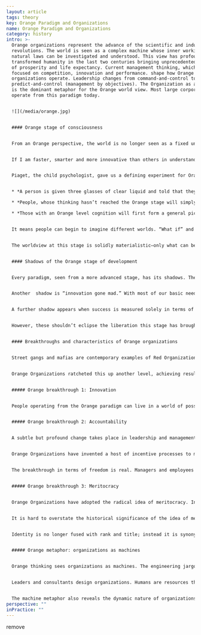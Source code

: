 ```yaml
---
layout: article
tags: theory
key: Orange Paradigm and Organizations
name: Orange Paradigm and Organizations
category: history
intro: >-
  Orange organizations represent the advance of the scientific and industrial
  revolutions. The world is seen as a complex machine whose inner workings and
  natural laws can be investigated and understood. This view has profoundly
  transformed humanity in the last two centuries bringing unprecedented levels
  of prosperity and life expectancy. Current management thinking, which is
  focused on competition, innovation and performance. shape how Orange
  organizations operate. Leadership changes from command-and-control to
  predict-and-control (management by objectives). The Organization as a machines
  is the dominant metaphor for the Orange world view. Most large corporations
  operate from this paradigm today. 


  ![](/media/orange.jpg)


  #### Orange stage of consciousness


  From an Orange perspective, the world is no longer seen as a fixed universe governed by immutable rules; instead it is seen as a complex machine, whose inner workings and natural laws can be investigated and understood.


  If I am faster, smarter and more innovative than others in understanding and manipulating the world, then I will achieve more success, wealth, market share or whatever else I desire. .


  Piaget, the child psychologist, gave us a defining experiment for Orange cognitive thinking: 


  * *A person is given three glasses of clear liquid and told that they can be mixed in a way that will produce a yellow color.*

  * *People, whose thinking hasn’t reached the Orange stage will simply start mixing the liquids together haphazardly.*

  * *Those with an Orange level cognition will first form a general picture of the fact that you have to try glass A with glass B, then A with C, then B with C and so on. They will  try all the various combinations one at a time.*


  It means people can begin to imagine different worlds. “What if” and “as if” can be grasped for the first time. All kinds of idealistic possibilities open up. With this cognitive capacity one can question authority, group norms, and the inherited status quo. Orange cognition has opened the floodgates of scientific investigation, innovation, and entrepreneurship.


  The worldview at this stage is solidly materialistic―only what can be seen and touched is real. The Orange worldview is suspicious of any form of spirituality and transcendence because of the difficulty in believing something that cannot empirically be proven or observed. In this material world, more is generally considered better.


  #### Shadows of the Orange stage of development


  Every paradigm, seen from a more advanced stage, has its shadows. The dark side of the Orange paradigm is hard to ignore: corporate greed, political short-termism, over leverage, over-consumption, and the reckless exploitation of the planet’s resources and ecosystems.


  Another  shadow is “innovation gone mad.” With most of our basic needs taken care of, businesses increasingly try to create needs, feeding the illusion that more stuff will make us happy and whole.


  A further shadow appears when success is measured solely in terms of money and recognition. When growth and the bottom line are all that count, and when the only successful life is one that reaches the top, people often experience a sense of emptiness in their lives.


  However, these shouldn’t eclipse the liberation this stage has brought. Making it OK to question authority has allowed us to engage, for the first time, in the pursuit of truth regardless of religious dogma or political authority. We have become capable of questioning and stepping out of the condition we were born into; we are capable of breaking free from the thoughts and behaviors that gender and our social class would have imposed upon us in earlier times.


  #### Breakthroughs and characteristics of Orange organizations


  Street gangs and mafias are contemporary examples of Red Organizations. The Catholic Church, the military, and the public school system are archetypes of Amber Organizations. Modern global corporations are the embodiment of Orange Organizations. In terms of outcome, Amber Organizations surpassed anything Red Organizations could even contemplate.


  Orange Organizations ratcheted this up another level, achieving results on entirely new orders of magnitude, thanks to three additional breakthroughs: innovation, accountability, and meritocracy.


  ##### Orange breakthrough 1: Innovation


  People operating from the Orange paradigm can live in a world of possibilities; what is not yet, could be one day. They can question the status quo and formulate ways to improve it. Unsurprisingly, leaders of Orange Organizations don’t tire of saying that change and innovation are not threats, but opportunities. Orange Organizations retain a hierarchical pyramid, but create departments such as R&D , Marketing and Product Management to foster and enable innovation. Project and cross–functional teams come together to look at problems and issues in new ways.


  ##### Orange breakthrough 2: Accountability


  A subtle but profound change takes place in leadership and management style. Amber command and control becomes Orange predict and control. In order to innovate more often and faster than others, it becomes a competitive advantage to tap into the intelligence of many brains in the organization. More people in the organization are given room to maneuver and are empowered and trusted to think and make decisions.


  Orange Organizations have invented a host of incentive processes to motivate employees to reach the targets that have been set, including performance appraisals, bonus schemes, quality awards, and stock options. To put it simply, where Amber relied on sticks, Orange came up with carrots.


  The breakthrough in terms of freedom is real. Managers and employees are given room to exercise their creativity and talent and the latitude to figure out how they want to reach their objectives. In practice fear of failure often drives managers to keep control rather than delegating, thus losing the benefits of distributing responsibility.


  ##### Orange breakthrough 3: Meritocracy


  Orange Organizations have adopted the radical idea of meritocracy. In principle, anybody can move up the ladder, and nobody has to be confined to their position. The mailroom boy can become the CEO―even if that boy happens to be a girl or has a minority background. Orange has given birth to modern human resources and a range of processes and practices, including performance appraisal, incentive systems, resource planning, talent management, leadership training, and succession planning.


  It is hard to overstate the historical significance of the idea of meritocracy. People now take responsibility for managing their careers and expect to change positions every few years, either inside the organization, or outside if needed.


  Identity is no longer fused with rank and title; instead it is synonymous  with our need to be seen as competent, successful and ready for the next promotion.


  ##### Orange metaphor: organizations as machines


  Orange thinking sees organizations as machines. The engineering jargon we use to talk about organizations reveals how deeply we hold this metaphor. We talk about units and layers, inputs and outputs, efficiency and effectiveness, pulling the lever and moving the needle, accelerating and hitting the brakes, scoping problems and scaling solutions, information flows and bottlenecks, re-engineering and downsizing.


  Leaders and consultants design organizations. Humans are resources that must be carefully aligned on the chart, rather like cogs in a machine. Changes must be planned and mapped out in blueprints, then carefully implemented according to plan. If some of the machinery functions below the expected rhythm, it’s probably time for a “soft” intervention―the occasional team-building―like injecting oil to grease the wheels.


  The machine metaphor also reveals the dynamic nature of organizations in Orange (as compared to Amber, where we think of organizations as rigid, unchanging sets of rules and hierarchies). There is room for energy, creativity, and innovation. At the same time, the metaphor of the machine indicates that these organizations, however much they brim with activity, can still feel lifeless and soulless.
perspective: ""
inPractice: ""
---
```

remove